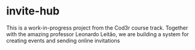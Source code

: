# invite-hub
This is a work-in-progress project from the Cod3r course track. Together with the amazing professor Leonardo Leitão, we are building a system for creating events and sending online invitations